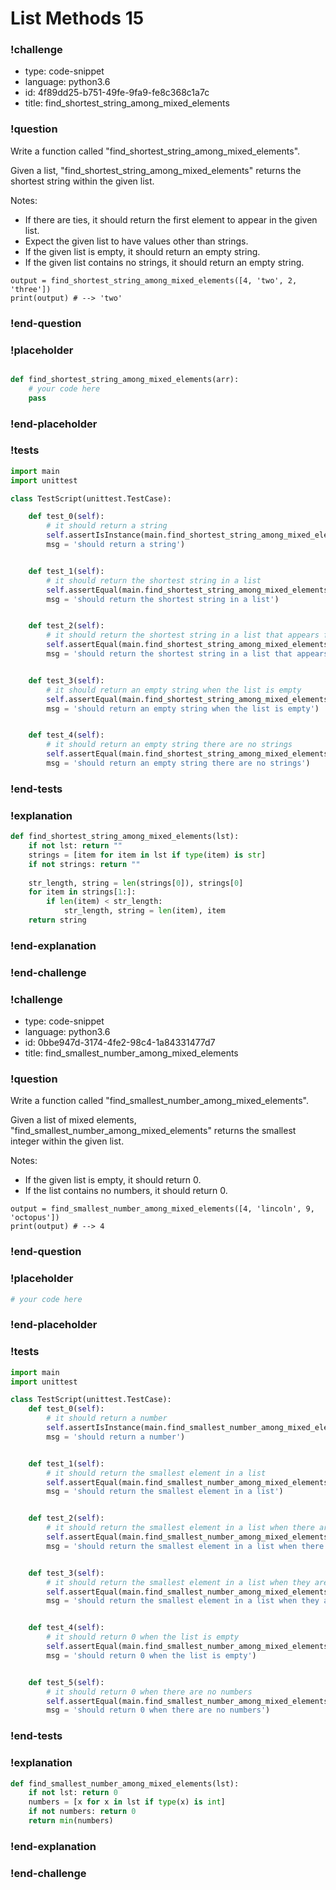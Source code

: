 # List Methods 15

### !challenge

* type: code-snippet
* language: python3.6
* id: 4f89dd25-b751-49fe-9fa9-fe8c368c1a7c
* title: find_shortest_string_among_mixed_elements

### !question

Write a function called "find_shortest_string_among_mixed_elements".

Given a list, "find_shortest_string_among_mixed_elements" returns the shortest string within the given list.

Notes:
* If there are ties, it should return the first element to appear in the given list.
* Expect the given list to have values other than strings.
* If the given list is empty, it should return an empty string.
* If the given list contains no strings, it should return an empty string.

```
output = find_shortest_string_among_mixed_elements([4, 'two', 2, 'three'])
print(output) # --> 'two'
```

### !end-question

### !placeholder

```python

def find_shortest_string_among_mixed_elements(arr):
    # your code here
    pass


```

### !end-placeholder

### !tests

```python
import main
import unittest

class TestScript(unittest.TestCase):

    def test_0(self):
        # it should return a string
        self.assertIsInstance(main.find_shortest_string_among_mixed_elements(["these", "are", "strings"]), str,
        msg = 'should return a string')


    def test_1(self):
        # it should return the shortest string in a list
        self.assertEqual(main.find_shortest_string_among_mixed_elements([3, "string", 5, "up", 3, 1]), "up",
        msg = 'should return the shortest string in a list')


    def test_2(self):
        # it should return the shortest string in a list that appears first when there are ties
        self.assertEqual(main.find_shortest_string_among_mixed_elements(["string", 3, 5, 3, "yo", "up", 1, 5]), "yo",
        msg = 'should return the shortest string in a list that appears first when there are ties')


    def test_3(self):
        # it should return an empty string when the list is empty
        self.assertEqual(main.find_shortest_string_among_mixed_elements([]), "",
        msg = 'should return an empty string when the list is empty')


    def test_4(self):
        # it should return an empty string there are no strings
        self.assertEqual(main.find_shortest_string_among_mixed_elements([1, 2, 4]), "",
        msg = 'should return an empty string there are no strings')

```

### !end-tests

### !explanation
```python
def find_shortest_string_among_mixed_elements(lst):
    if not lst: return ""
    strings = [item for item in lst if type(item) is str]
    if not strings: return ""
    
    str_length, string = len(strings[0]), strings[0]
    for item in strings[1:]:
        if len(item) < str_length:
            str_length, string = len(item), item
    return string
```
### !end-explanation

### !end-challenge

### !challenge

* type: code-snippet
* language: python3.6
* id: 0bbe947d-3174-4fe2-98c4-1a84331477d7
* title: find_smallest_number_among_mixed_elements

### !question

Write a function called "find_smallest_number_among_mixed_elements".

Given a list of mixed elements, "find_smallest_number_among_mixed_elements" returns the smallest integer within the given list.

Notes:
* If the given list is empty, it should return 0.
* If the list contains no numbers, it should return 0.

```
output = find_smallest_number_among_mixed_elements([4, 'lincoln', 9, 'octopus'])
print(output) # --> 4
```

### !end-question

### !placeholder

```python
# your code here


```

### !end-placeholder

### !tests

```python
import main
import unittest

class TestScript(unittest.TestCase):
    def test_0(self):
        # it should return a number
        self.assertIsInstance(main.find_smallest_number_among_mixed_elements([3, 5, 3, 1]), (float, int),
        msg = 'should return a number')


    def test_1(self):
        # it should return the smallest element in a list
        self.assertEqual(main.find_smallest_number_among_mixed_elements([3, "string", 5, "up", 3, 1]), 1,
        msg = 'should return the smallest element in a list')


    def test_2(self):
        # it should return the smallest element in a list when there are ties
        self.assertEqual(main.find_smallest_number_among_mixed_elements(["string", 3, 1, 3, "wordy", "up", 1, 5]), 1,
        msg = 'should return the smallest element in a list when there are ties')


    def test_3(self):
        # it should return the smallest element in a list when they are all negative
        self.assertEqual(main.find_smallest_number_among_mixed_elements([-1, -5, "string", -3]), -5,
        msg = 'should return the smallest element in a list when they are all negative')


    def test_4(self):
        # it should return 0 when the list is empty
        self.assertEqual(main.find_smallest_number_among_mixed_elements([]), 0,
        msg = 'should return 0 when the list is empty')


    def test_5(self):
        # it should return 0 when there are no numbers
        self.assertEqual(main.find_smallest_number_among_mixed_elements(["string", "up"]), 0,
        msg = 'should return 0 when there are no numbers')


```

### !end-tests

### !explanation
```python
def find_smallest_number_among_mixed_elements(lst):
    if not lst: return 0
    numbers = [x for x in lst if type(x) is int]
    if not numbers: return 0
    return min(numbers)
```
### !end-explanation

### !end-challenge
